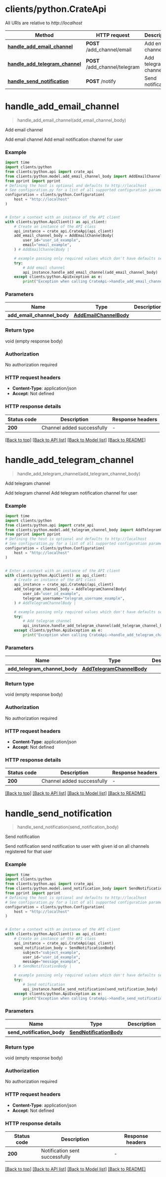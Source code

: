 # clients/python.CrateApi

All URIs are relative to *http://localhost*

Method | HTTP request | Description
------------- | ------------- | -------------
[**handle_add_email_channel**](CrateApi.md#handle_add_email_channel) | **POST** /add_channel/email | Add email channel
[**handle_add_telegram_channel**](CrateApi.md#handle_add_telegram_channel) | **POST** /add_channel/telegram | Add telegram channel
[**handle_send_notification**](CrateApi.md#handle_send_notification) | **POST** /notify | Send notification


# **handle_add_email_channel**
> handle_add_email_channel(add_email_channel_body)

Add email channel

Add email channel  Add email notification channel for user 

### Example


```python
import time
import clients/python
from clients/python.api import crate_api
from clients/python.model.add_email_channel_body import AddEmailChannelBody
from pprint import pprint
# Defining the host is optional and defaults to http://localhost
# See configuration.py for a list of all supported configuration parameters.
configuration = clients/python.Configuration(
    host = "http://localhost"
)


# Enter a context with an instance of the API client
with clients/python.ApiClient() as api_client:
    # Create an instance of the API class
    api_instance = crate_api.CrateApi(api_client)
    add_email_channel_body = AddEmailChannelBody(
        user_id="user_id_example",
        email="email_example",
    ) # AddEmailChannelBody | 

    # example passing only required values which don't have defaults set
    try:
        # Add email channel
        api_instance.handle_add_email_channel(add_email_channel_body)
    except clients/python.ApiException as e:
        print("Exception when calling CrateApi->handle_add_email_channel: %s\n" % e)
```


### Parameters

Name | Type | Description  | Notes
------------- | ------------- | ------------- | -------------
 **add_email_channel_body** | [**AddEmailChannelBody**](AddEmailChannelBody.md)|  |

### Return type

void (empty response body)

### Authorization

No authorization required

### HTTP request headers

 - **Content-Type**: application/json
 - **Accept**: Not defined


### HTTP response details

| Status code | Description | Response headers |
|-------------|-------------|------------------|
**200** | Channel added successfully |  -  |

[[Back to top]](#) [[Back to API list]](../README.md#documentation-for-api-endpoints) [[Back to Model list]](../README.md#documentation-for-models) [[Back to README]](../README.md)

# **handle_add_telegram_channel**
> handle_add_telegram_channel(add_telegram_channel_body)

Add telegram channel

Add telegram channel  Add telegram notification channel for user 

### Example


```python
import time
import clients/python
from clients/python.api import crate_api
from clients/python.model.add_telegram_channel_body import AddTelegramChannelBody
from pprint import pprint
# Defining the host is optional and defaults to http://localhost
# See configuration.py for a list of all supported configuration parameters.
configuration = clients/python.Configuration(
    host = "http://localhost"
)


# Enter a context with an instance of the API client
with clients/python.ApiClient() as api_client:
    # Create an instance of the API class
    api_instance = crate_api.CrateApi(api_client)
    add_telegram_channel_body = AddTelegramChannelBody(
        user_id="user_id_example",
        telegram_username="telegram_username_example",
    ) # AddTelegramChannelBody | 

    # example passing only required values which don't have defaults set
    try:
        # Add telegram channel
        api_instance.handle_add_telegram_channel(add_telegram_channel_body)
    except clients/python.ApiException as e:
        print("Exception when calling CrateApi->handle_add_telegram_channel: %s\n" % e)
```


### Parameters

Name | Type | Description  | Notes
------------- | ------------- | ------------- | -------------
 **add_telegram_channel_body** | [**AddTelegramChannelBody**](AddTelegramChannelBody.md)|  |

### Return type

void (empty response body)

### Authorization

No authorization required

### HTTP request headers

 - **Content-Type**: application/json
 - **Accept**: Not defined


### HTTP response details

| Status code | Description | Response headers |
|-------------|-------------|------------------|
**200** | Channel added successfully |  -  |

[[Back to top]](#) [[Back to API list]](../README.md#documentation-for-api-endpoints) [[Back to Model list]](../README.md#documentation-for-models) [[Back to README]](../README.md)

# **handle_send_notification**
> handle_send_notification(send_notification_body)

Send notification

Send notification  send notification to user with given id on all channels registered for that user 

### Example


```python
import time
import clients/python
from clients/python.api import crate_api
from clients/python.model.send_notification_body import SendNotificationBody
from pprint import pprint
# Defining the host is optional and defaults to http://localhost
# See configuration.py for a list of all supported configuration parameters.
configuration = clients/python.Configuration(
    host = "http://localhost"
)


# Enter a context with an instance of the API client
with clients/python.ApiClient() as api_client:
    # Create an instance of the API class
    api_instance = crate_api.CrateApi(api_client)
    send_notification_body = SendNotificationBody(
        subject="subject_example",
        user_id="user_id_example",
        message="message_example",
    ) # SendNotificationBody | 

    # example passing only required values which don't have defaults set
    try:
        # Send notification
        api_instance.handle_send_notification(send_notification_body)
    except clients/python.ApiException as e:
        print("Exception when calling CrateApi->handle_send_notification: %s\n" % e)
```


### Parameters

Name | Type | Description  | Notes
------------- | ------------- | ------------- | -------------
 **send_notification_body** | [**SendNotificationBody**](SendNotificationBody.md)|  |

### Return type

void (empty response body)

### Authorization

No authorization required

### HTTP request headers

 - **Content-Type**: application/json
 - **Accept**: Not defined


### HTTP response details

| Status code | Description | Response headers |
|-------------|-------------|------------------|
**200** | Notification sent successfully |  -  |

[[Back to top]](#) [[Back to API list]](../README.md#documentation-for-api-endpoints) [[Back to Model list]](../README.md#documentation-for-models) [[Back to README]](../README.md)

